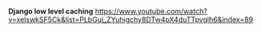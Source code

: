 **Django low level caching**
https://www.youtube.com/watch?v=xelswkSF5Ck&list=PLbGui_ZYuhigchy8DTw4pX4duTTpvqlh6&index=89